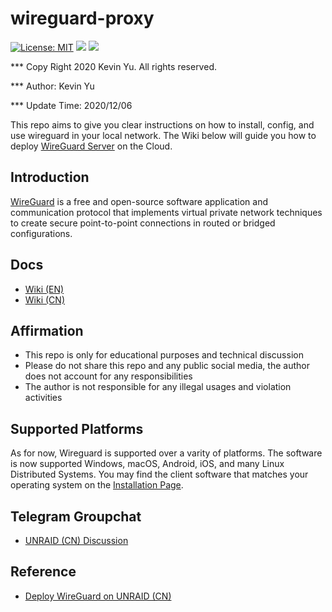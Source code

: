 # wireguard-proxy

[![License: MIT](https://img.shields.io/badge/License-MIT-yellow.svg)](https://opensource.org/licenses/MIT)
![](<https://img.shields.io/static/v1?label=Systems&message=Linux(x86)&color=orange>)
![](https://img.shields.io/static/v1?label=Software&message=Wireguard&color=red)

\*\*\* Copy Right 2020 Kevin Yu. All rights reserved.

\*\*\* Author: Kevin Yu

\*\*\* Update Time: 2020/12/06

This repo aims to give you clear instructions on how to install, config, and use wireguard in your local network. The Wiki below will guide you how to deploy [WireGuard Server](https://www.wireguard.com/) on the Cloud.

## Introduction

[WireGuard](https://www.wireguard.com/) is a free and open-source software application and communication protocol that implements virtual private network techniques to create secure point-to-point connections in routed or bridged configurations.

## Docs

- [Wiki (EN)](https://github.com/yqlbu/wireguard-proxy/wiki)
- [Wiki (CN)]()

## Affirmation

- This repo is only for educational purposes and technical discussion
- Please do not share this repo and any public social media, the author does not account for any responsibilities
- The author is not responsible for any illegal usages and violation activities

## Supported Platforms

As for now, Wireguard is supported over a varity of platforms. The software is now supported Windows, macOS, Android, iOS, and many Linux Distributed Systems. You may find the client software that matches your operating system on the [Installation Page](https://www.wireguard.com/install/).

## Telegram Groupchat

- [UNRAID (CN) Discussion](https://t.me/unraid_zh)

## Reference

- [Deploy WireGuard on UNRAID (CN)](https://cn.jwtechtips.top/archives/237)